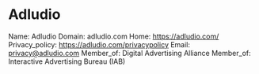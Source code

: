 
# Adludio

Name: Adludio
Domain: adludio.com
Home: https://adludio.com/
Privacy_policy: https://adludio.com/privacypolicy
Email: privacy@adludio.com
Member_of: Digital Advertising Alliance
Member_of: Interactive Advertising Bureau (IAB)
